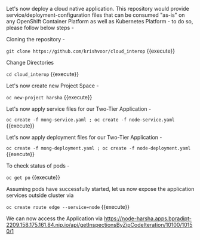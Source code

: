 Let's now deploy a cloud native application.
This repository would provide service/deployment-configuration files that can be consumed "as-is" on any OpenShift Container Platform 
as well as Kubernetes Platform - to do so, please follow below steps -

Cloning the repository -

`git clone https://github.com/krishvoor/cloud_interop` {{execute}}

Change Directories

`cd cloud_interop` {{execute}}

Let's now create new Project Space -

`oc new-project harsha`  {{execute}}

Let's now apply service files for our Two-Tier Application -

` oc create -f mong-service.yaml ; oc create -f node-service.yaml ` {{execute}}

Let's now apply deployment files for our Two-Tier Application -

` oc create -f mong-deployment.yaml ; oc create -f node-deployment.yaml ` {{execute}}

To check status of pods -

` oc get po ` {{execute}}

Assuming pods have successfully started, let us now expose the application services outside cluster via

` oc create route edge --service=node ` {{execute}}

We can now access the Application via https://node-harsha.apps.bpradipt-2209.158.175.161.84.nip.io/api/getInspectionsByZipCodeIteration/10100/10150/1 
